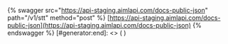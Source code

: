[#generator:start]: <> ({ "template": "swagger" })
{% swagger src="https://api-staging.aimlapi.com/docs-public-json" path="/v1/stt" method="post" %}
[https://api-staging.aimlapi.com/docs-public-json](https://api-staging.aimlapi.com/docs-public-json)
{% endswagger %}
[#generator:end]: <> ( )